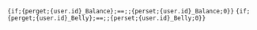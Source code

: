 ```{if;{perget;{user.id}_Balance};==;;{perset;{user.id}_Balance;0}}```
```{if;{perget;{user.id}_Belly};==;;{perset;{user.id}_Belly;0}}```
